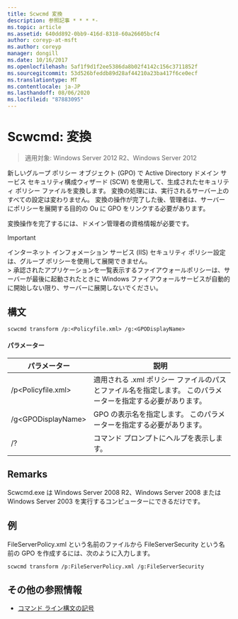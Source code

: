 ```yaml
---
title: Scwcmd 変換
description: 参照記事 * * * *-
ms.topic: article
ms.assetid: 640dd892-0bb9-416d-8318-60a26605bcf4
author: coreyp-at-msft
ms.author: coreyp
manager: dongill
ms.date: 10/16/2017
ms.openlocfilehash: 5af1f9d1f2ee5386da8b02f4142c156c3711852f
ms.sourcegitcommit: 53d526bfeddb89d28af44210a23ba417f6ce0ecf
ms.translationtype: MT
ms.contentlocale: ja-JP
ms.lasthandoff: 08/06/2020
ms.locfileid: "87883095"
---
```

# <a name="scwcmd-transform"></a>Scwcmd: 変換

> 適用対象: Windows Server 2012 R2、Windows Server 2012

新しいグループ ポリシー オブジェクト (GPO) で Active Directory ドメイン サービス セキュリティ構成ウィザード (SCW) を使用して、生成されたセキュリティ ポリシー ファイルを変換します。 変換の処理には、実行されるサーバー上のすべての設定は変わりません。 変換の操作が完了した後、管理者は、サーバーにポリシーを展開する目的の Ou に GPO をリンクする必要があります。

変換操作を完了するには、ドメイン管理者の資格情報が必要です。

> [!IMPORTANT]
> インターネット インフォメーション サービス (IIS) セキュリティ ポリシー設定は、グループ ポリシーを使用して展開できません。</br>> 承認されたアプリケーションを一覧表示するファイアウォールポリシーは、サーバーが最後に起動されたときに Windows ファイアウォールサービスが自動的に開始しない限り、サーバーに展開しないでください。



## <a name="syntax"></a>構文

```
scwcmd transform /p:<Policyfile.xml> /g:<GPODisplayName>
```

#### <a name="parameters"></a>パラメーター

|パラメーター|説明|
|---------|-----------|
|/p\<Policyfile.xml>|適用される .xml ポリシー ファイルのパスとファイル名を指定します。 このパラメーターを指定する必要があります。|
|/g\<GPODisplayName>|GPO の表示名を指定します。 このパラメーターを指定する必要があります。|
|/?|コマンド プロンプトにヘルプを表示します。|

## <a name="remarks"></a>Remarks

Scwcmd.exe は Windows Server 2008 R2、Windows Server 2008 または Windows Server 2003 を実行するコンピューターにできるだけです。

## <a name="examples"></a>例

FileServerPolicy.xml という名前のファイルから FileServerSecurity という名前の GPO を作成するには、次のように入力します。
```
scwcmd transform /p:FileServerPolicy.xml /g:FileServerSecurity
```

## <a name="additional-references"></a>その他の参照情報

- [コマンド ライン構文の記号](command-line-syntax-key.md)